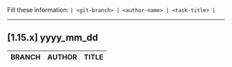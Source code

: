 Fill these information:
`| <git-branch> | <author-name> | <task-title> |`

---

## [1.15.x] yyyy_mm_dd

| BRANCH | AUTHOR             | TITLE                                |
| :----- | :------------------| :----------------------------------- |